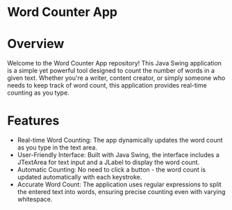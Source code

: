 # Word Counter App

# Overview
Welcome to the Word Counter App repository! This Java Swing application is a simple yet powerful tool designed to count the number of words in a given text. Whether you're a writer, content creator, or simply someone who needs to keep track of word count, this application provides real-time counting as you type.

# Features
- Real-time Word Counting: The app dynamically updates the word count as you type in the text area.
- User-Friendly Interface: Built with Java Swing, the interface includes a JTextArea for text input and a JLabel to display the word count.
- Automatic Counting: No need to click a button - the word count is updated automatically with each keystroke.
- Accurate Word Count: The application uses regular expressions to split the entered text into words, ensuring precise counting even with varying whitespace.
